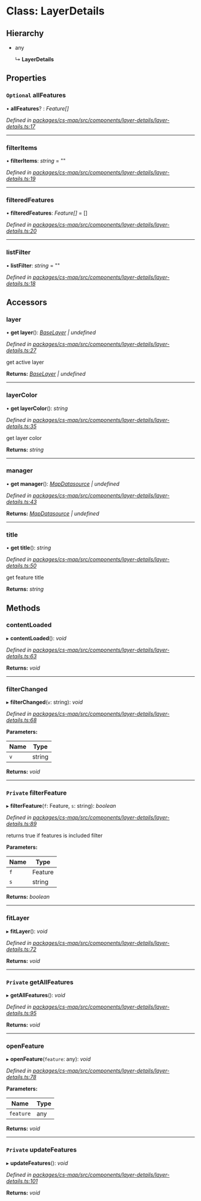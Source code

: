# Class: LayerDetails

## Hierarchy

* any

  ↳ **LayerDetails**

## Properties

### `Optional` allFeatures

• **allFeatures**? : *Feature[]*

*Defined in [packages/cs-map/src/components/layer-details/layer-details.ts:17](https://github.com/TNOCS/csnext/blob/34474da7/packages/cs-map/src/components/layer-details/layer-details.ts#L17)*

___

###  filterItems

• **filterItems**: *string* = ""

*Defined in [packages/cs-map/src/components/layer-details/layer-details.ts:19](https://github.com/TNOCS/csnext/blob/34474da7/packages/cs-map/src/components/layer-details/layer-details.ts#L19)*

___

###  filteredFeatures

• **filteredFeatures**: *Feature[]* =  []

*Defined in [packages/cs-map/src/components/layer-details/layer-details.ts:20](https://github.com/TNOCS/csnext/blob/34474da7/packages/cs-map/src/components/layer-details/layer-details.ts#L20)*

___

###  listFilter

• **listFilter**: *string* = ""

*Defined in [packages/cs-map/src/components/layer-details/layer-details.ts:18](https://github.com/TNOCS/csnext/blob/34474da7/packages/cs-map/src/components/layer-details/layer-details.ts#L18)*

## Accessors

###  layer

• **get layer**(): *[BaseLayer](_cs_map_src_layers_base_layer_.baselayer.md) | undefined*

*Defined in [packages/cs-map/src/components/layer-details/layer-details.ts:27](https://github.com/TNOCS/csnext/blob/34474da7/packages/cs-map/src/components/layer-details/layer-details.ts#L27)*

get active layer

**Returns:** *[BaseLayer](_cs_map_src_layers_base_layer_.baselayer.md) | undefined*

___

###  layerColor

• **get layerColor**(): *string*

*Defined in [packages/cs-map/src/components/layer-details/layer-details.ts:35](https://github.com/TNOCS/csnext/blob/34474da7/packages/cs-map/src/components/layer-details/layer-details.ts#L35)*

get layer color

**Returns:** *string*

___

###  manager

• **get manager**(): *[MapDatasource](_cs_map_src_datasources_map_datasource_.mapdatasource.md) | undefined*

*Defined in [packages/cs-map/src/components/layer-details/layer-details.ts:43](https://github.com/TNOCS/csnext/blob/34474da7/packages/cs-map/src/components/layer-details/layer-details.ts#L43)*

**Returns:** *[MapDatasource](_cs_map_src_datasources_map_datasource_.mapdatasource.md) | undefined*

___

###  title

• **get title**(): *string*

*Defined in [packages/cs-map/src/components/layer-details/layer-details.ts:50](https://github.com/TNOCS/csnext/blob/34474da7/packages/cs-map/src/components/layer-details/layer-details.ts#L50)*

get feature title

**Returns:** *string*

## Methods

###  contentLoaded

▸ **contentLoaded**(): *void*

*Defined in [packages/cs-map/src/components/layer-details/layer-details.ts:63](https://github.com/TNOCS/csnext/blob/34474da7/packages/cs-map/src/components/layer-details/layer-details.ts#L63)*

**Returns:** *void*

___

###  filterChanged

▸ **filterChanged**(`v`: string): *void*

*Defined in [packages/cs-map/src/components/layer-details/layer-details.ts:68](https://github.com/TNOCS/csnext/blob/34474da7/packages/cs-map/src/components/layer-details/layer-details.ts#L68)*

**Parameters:**

Name | Type |
------ | ------ |
`v` | string |

**Returns:** *void*

___

### `Private` filterFeature

▸ **filterFeature**(`f`: Feature, `s`: string): *boolean*

*Defined in [packages/cs-map/src/components/layer-details/layer-details.ts:89](https://github.com/TNOCS/csnext/blob/34474da7/packages/cs-map/src/components/layer-details/layer-details.ts#L89)*

returns true if features is included filter

**Parameters:**

Name | Type |
------ | ------ |
`f` | Feature |
`s` | string |

**Returns:** *boolean*

___

###  fitLayer

▸ **fitLayer**(): *void*

*Defined in [packages/cs-map/src/components/layer-details/layer-details.ts:72](https://github.com/TNOCS/csnext/blob/34474da7/packages/cs-map/src/components/layer-details/layer-details.ts#L72)*

**Returns:** *void*

___

### `Private` getAllFeatures

▸ **getAllFeatures**(): *void*

*Defined in [packages/cs-map/src/components/layer-details/layer-details.ts:95](https://github.com/TNOCS/csnext/blob/34474da7/packages/cs-map/src/components/layer-details/layer-details.ts#L95)*

**Returns:** *void*

___

###  openFeature

▸ **openFeature**(`feature`: any): *void*

*Defined in [packages/cs-map/src/components/layer-details/layer-details.ts:78](https://github.com/TNOCS/csnext/blob/34474da7/packages/cs-map/src/components/layer-details/layer-details.ts#L78)*

**Parameters:**

Name | Type |
------ | ------ |
`feature` | any |

**Returns:** *void*

___

### `Private` updateFeatures

▸ **updateFeatures**(): *void*

*Defined in [packages/cs-map/src/components/layer-details/layer-details.ts:101](https://github.com/TNOCS/csnext/blob/34474da7/packages/cs-map/src/components/layer-details/layer-details.ts#L101)*

**Returns:** *void*
